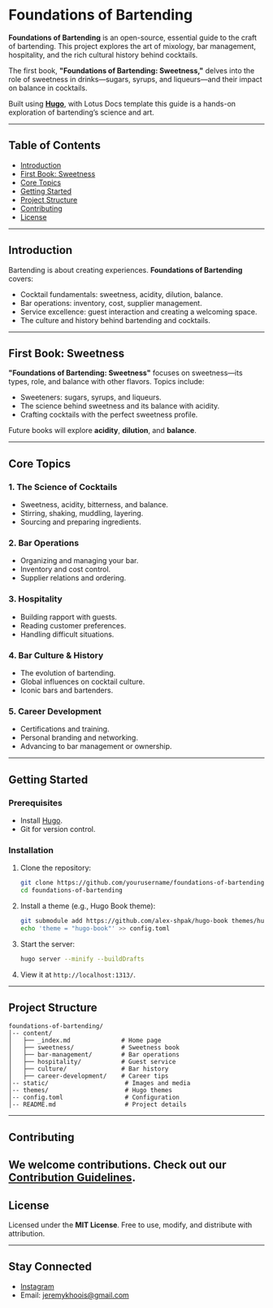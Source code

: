 
# **Foundations of Bartending**  

**Foundations of Bartending** is an open-source, essential guide to the craft of bartending. This project explores the art of mixology, bar management, hospitality, and the rich cultural history behind cocktails.  

The first book, **"Foundations of Bartending: Sweetness,"** delves into the role of sweetness in drinks—sugars, syrups, and liqueurs—and their impact on balance in cocktails.  

Built using **[Hugo](https://gohugo.io/)**, with Lotus Docs template this guide is a hands-on exploration of bartending’s science and art.  

---

## **Table of Contents**  
- [Introduction](#introduction)  
- [First Book: Sweetness](#first-book-sweetness)  
- [Core Topics](#core-topics)  
- [Getting Started](#getting-started)  
- [Project Structure](#project-structure)  
- [Contributing](#contributing)  
- [License](#license)  

---

## **Introduction**  

Bartending is about creating experiences. **Foundations of Bartending** covers:  
- Cocktail fundamentals: sweetness, acidity, dilution, balance.  
- Bar operations: inventory, cost, supplier management.  
- Service excellence: guest interaction and creating a welcoming space.  
- The culture and history behind bartending and cocktails.  

---

## **First Book: Sweetness**  

**"Foundations of Bartending: Sweetness"** focuses on sweetness—its types, role, and balance with other flavors. Topics include:  
- Sweeteners: sugars, syrups, and liqueurs.  
- The science behind sweetness and its balance with acidity.  
- Crafting cocktails with the perfect sweetness profile.  

Future books will explore **acidity**, **dilution**, and **balance**.

---

## **Core Topics**  

### **1. The Science of Cocktails**  
- Sweetness, acidity, bitterness, and balance.  
- Stirring, shaking, muddling, layering.  
- Sourcing and preparing ingredients.  

### **2. Bar Operations**  
- Organizing and managing your bar.  
- Inventory and cost control.  
- Supplier relations and ordering.  

### **3. Hospitality**  
- Building rapport with guests.  
- Reading customer preferences.  
- Handling difficult situations.  

### **4. Bar Culture & History**  
- The evolution of bartending.  
- Global influences on cocktail culture.  
- Iconic bars and bartenders.  

### **5. Career Development**  
- Certifications and training.  
- Personal branding and networking.  
- Advancing to bar management or ownership.  

---

## **Getting Started**  

### **Prerequisites**  
- Install [Hugo](https://gohugo.io/getting-started/installing/).  
- Git for version control.  

### **Installation**  
1. Clone the repository:  
   ```bash  
   git clone https://github.com/yourusername/foundations-of-bartending.git  
   cd foundations-of-bartending  
   ```  

2. Install a theme (e.g., Hugo Book theme):  
   ```bash  
   git submodule add https://github.com/alex-shpak/hugo-book themes/hugo-book  
   echo 'theme = "hugo-book"' >> config.toml  
   ```  

3. Start the server:  
   ```bash  
   hugo server --minify --buildDrafts  
   ```  

4. View it at `http://localhost:1313/`.  

---

## **Project Structure**  

```
foundations-of-bartending/  
│-- content/  
│   ├── _index.md              # Home page  
│   ├── sweetness/             # Sweetness book  
│   ├── bar-management/        # Bar operations  
│   ├── hospitality/           # Guest service  
│   ├── culture/               # Bar history  
│   ├── career-development/    # Career tips  
│-- static/                     # Images and media  
│-- themes/                     # Hugo themes  
│-- config.toml                 # Configuration  
│-- README.md                   # Project details  
```  

---

## **Contributing**  

We welcome contributions. Check out our [Contribution Guidelines](docs/contributing.md).
---

## **License**  
Licensed under the **MIT License**. Free to use, modify, and distribute with attribution.

---

## **Stay Connected**  
- [Instagram](https://www.instagram.com/moistpot)  
- Email: jeremykhoois@gmail.com  
